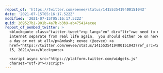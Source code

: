 ```yaml
---
repost_of: 'https://twitter.com/eevee/status/1415535419400151043'
date: '2021-07-15T05:16:17.522Z'
modified: '2021-07-15T05:16:17.522Z'
guid: 269527b1-901b-4a7b-b3b9-ab475414acee
repost_of_oembed_twitter: >
  <blockquote class="twitter-tweet"><p lang="en" dir="ltr">we need to make the
  internet separate from real life again.  you should either be on here 20 hours
  a day or not at all</p>&mdash; eevee (@eevee) <a
  href="https://twitter.com/eevee/status/1415535419400151043?ref_src=twsrc%5Etfw">July
  15, 2021</a></blockquote>

  <script async src="https://platform.twitter.com/widgets.js"
  charset="utf-8"></script>
---
```

 
